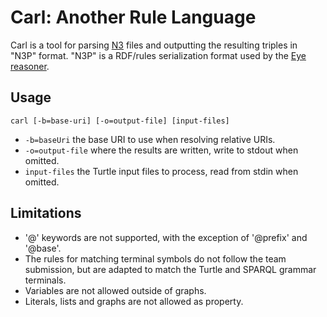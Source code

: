 # Carl: Another Rule Language

Carl is a tool for parsing [N3](http://www.w3.org/TeamSubmission/n3/) files and outputting the resulting triples in "N3P" format.
"N3P" is a RDF/rules serialization format used by the [Eye reasoner](http://eulersharp.sourceforge.net/).

## Usage

`carl [-b=base-uri] [-o=output-file] [input-files]`

* `-b=baseUri` the base URI to use when resolving relative URIs.
* `-o=output-file` where the results are written, write to stdout when omitted.
* `input-files` the Turtle input files to process, read from stdin when omitted.

## Limitations

* '@' keywords are not supported, with the exception of '@prefix' and '@base'.
* The rules for matching terminal symbols do not follow the team submission, but are adapted to match the Turtle and SPARQL grammar terminals.
* Variables are not allowed outside of graphs.
* Literals, lists and graphs are not allowed as property.
